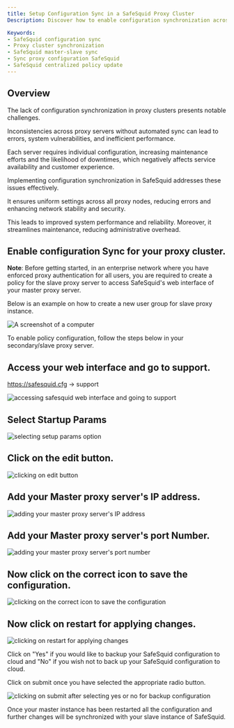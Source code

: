 ```yaml
---
title: Setup Configuration Sync in a SafeSquid Proxy Cluster  
Description: Discover how to enable configuration synchronization across a SafeSquid proxy cluster to ensure consistent policy deployment, reduce administrative overhead, and improve system reliability and security.

Keywords:
- SafeSquid configuration sync  
- Proxy cluster synchronization  
- SafeSquid master-slave sync  
- Sync proxy configuration SafeSquid  
- SafeSquid centralized policy update  
---
```


## Overview

The lack of configuration synchronization in proxy clusters presents notable challenges.

Inconsistencies across proxy servers without automated sync can lead to errors, system vulnerabilities, and inefficient performance.

Each server requires individual configuration, increasing maintenance efforts and the likelihood of downtimes, which negatively affects service availability and customer experience.

Implementing configuration synchronization in SafeSquid addresses these issues effectively.

It ensures uniform settings across all proxy nodes, reducing errors and enhancing network stability and security.

This leads to improved system performance and reliability. Moreover, it streamlines maintenance, reducing administrative overhead.

## Enable configuration Sync for your proxy cluster.

**Note**: Before getting started, in an enterprise network where you have enforced proxy authentication for all users, you are required to create a policy for the slave proxy server to access SafeSquid's web interface of your master proxy server.

Below is an example on how to create a new user group for slave proxy instance.

![A screenshot of a computer](/img/How_to_Setup_Configuration_Sync_in_a_SafeSquid_Proxy_Cluster/image1.webp)

To enable policy configuration, follow the steps below in your secondary/slave proxy server.

## Access your web interface and go to support.

<https://safesquid.cfg> -\> support

![accessing safesquid web interface and going to support ](/img/How_to_Setup_Configuration_Sync_in_a_SafeSquid_Proxy_Cluster/image2.webp)

## Select Startup Params

![selecting setup params option](/img/How_to_Setup_Configuration_Sync_in_a_SafeSquid_Proxy_Cluster/image3.webp)

## Click on the edit button.

![clicking on edit button](/img/How_to_Setup_Configuration_Sync_in_a_SafeSquid_Proxy_Cluster/image4.webp)

## Add your Master proxy server's IP address.

![adding your master proxy server\'s IP address](/img/How_to_Setup_Configuration_Sync_in_a_SafeSquid_Proxy_Cluster/image5.webp)

## Add your Master proxy server's port Number.

![adding your master proxy server\'s port number](/img/How_to_Setup_Configuration_Sync_in_a_SafeSquid_Proxy_Cluster/image6.webp)

## Now click on the correct icon to save the configuration.

![clicking on the correct icon to save the configuration](/img/How_to_Setup_Configuration_Sync_in_a_SafeSquid_Proxy_Cluster/image7.webp)

## Now click on restart for applying changes.

![clicking on restart for applying changes](/img/How_to_Setup_Configuration_Sync_in_a_SafeSquid_Proxy_Cluster/image8.webp)

Click on "Yes" if you would like to backup your SafeSquid configuration to cloud and "No" if you wish not to back up your SafeSquid configuration to cloud.

Click on submit once you have selected the appropriate radio button.

![clicking on submit after selecting yes or no for backup configuration](/img/How_to_Setup_Configuration_Sync_in_a_SafeSquid_Proxy_Cluster/image9.webp)

Once your master instance has been restarted all the configuration and further changes will be synchronized with your slave instance of SafeSquid.
